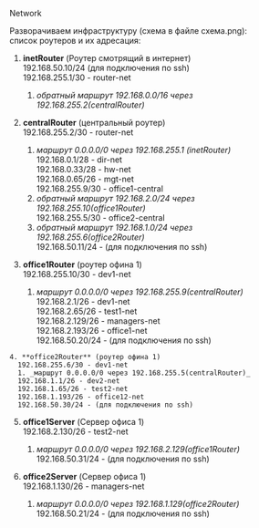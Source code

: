 Network  

Разворачиваем инфраструктуру (схема в файле схема.png):  
 список роутеров и их адресация:  
   1. **inetRouter** (Роутер смотрящий в интернет)  
      192.168.50.10/24 (для подключения по ssh)  
      192.168.255.1/30  - router-net  
      1. _обратный маршрут 192.168.0.0/16 через 192.168.255.2(centralRouter)_  

   2. **centralRouter** (центральный роутер)  
      192.168.255.2/30 - router-net  
      1. _маршрут 0.0.0.0/0 через 192.168.255.1 (inetRouter)_  
      192.168.0.1/28 - dir-net    
      192.168.0.33/28 - hw-net    
      192.168.0.65/26 - mgt-net    
      192.168.255.9/30 - office1-central  
      1. _обратный маршрут 192.168.2.0/24 через 192.168.255.10(office1Router)_  
      192.168.255.5/30 - office2-central  
      1. _обратный маршрут 192.168.1.0/24 через 192.168.255.6(office2Router)_  
      192.168.50.11/24 - (для подключения по ssh)  

   3. **office1Router** (роутер офина 1)  
      192.168.255.10/30 - dev1-net  
      1. _маршрут 0.0.0.0/0 через 192.168.255.9(centralRouter)_    
      192.168.2.1/26 - dev1-net  
      192.168.2.65/26 - test1-net  
      192.168.2.129/26 - managers-net     
      192.168.2.193/26 - office1-net  
      192.168.50.20/24 - (для подключения по ssh)  

    4. **office2Router** (роутер офина 1)  
      192.168.255.6/30 - dev1-net  
      1. _маршрут 0.0.0.0/0 через 192.168.255.5(centralRouter)_    
      192.168.1.1/26 - dev2-net  
      192.168.1.65/26 - test2-net    
      192.168.1.193/26 - office12-net  
      192.168.50.30/24 - (для подключения по ssh)  

   5. **office1Server** (Сервер офиса 1)  
      192.168.2.130/26 - test2-net  
      1. _маршрут 0.0.0.0/0 через 192.168.2.129(office1Router)_  
      192.168.50.31/24 - (для подключения по ssh)  

   6. **office2Server** (Сервер офиса 1)  
      192.168.1.130/26 - managers-net  
      1. _маршрут 0.0.0.0/0 через 192.168.1.129(office2Router)_  
      192.168.50.21/24 - (для подключения по ssh)  
